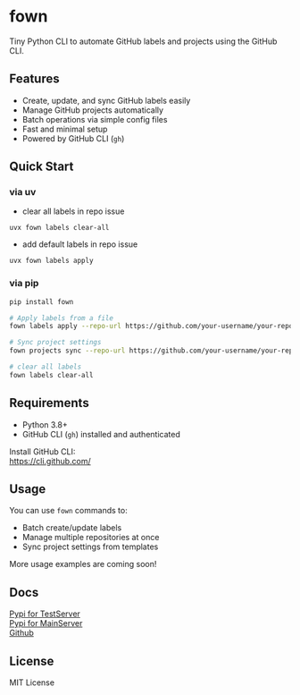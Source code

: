 
# fown

Tiny Python CLI to automate GitHub labels and projects using the GitHub CLI.

## Features

- Create, update, and sync GitHub labels easily
- Manage GitHub projects automatically
- Batch operations via simple config files
- Fast and minimal setup
- Powered by GitHub CLI (`gh`)

## Quick Start

### via uv

- clear all labels in repo issue 
```
uvx fown labels clear-all
```

- add default labels in repo issue
```
uvx fown labels apply
```


### via pip

```bash
pip install fown
```

```bash
# Apply labels from a file
fown labels apply --repo-url https://github.com/your-username/your-repo --file labels.yaml

# Sync project settings
fown projects sync --repo-url https://github.com/your-username/your-repo --config project_config.yaml

# clear all labels
fown labels clear-all
```

## Requirements

- Python 3.8+
- GitHub CLI (`gh`) installed and authenticated

Install GitHub CLI:  
https://cli.github.com/

## Usage

You can use `fown` commands to:

- Batch create/update labels
- Manage multiple repositories at once
- Sync project settings from templates

More usage examples are coming soon!

## Docs

[Pypi for TestServer](https://test.pypi.org/project/fown/)  
[Pypi for MainServer](https://pypi.org/project/fown/)  
[Github](https://github.com/bamjun/fown)  

## License

MIT License
